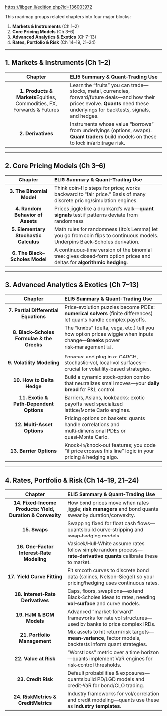 https://libgen.li/edition.php?id=136003972

This roadmap groups related chapters into four major blocks:

1. **Markets & Instruments** (Ch 1–2)  
2. **Core Pricing Models** (Ch 3–6)  
3. **Advanced Analytics & Exotics** (Ch 7–13)  
4. **Rates, Portfolio & Risk** (Ch 14–19, 21–24)  

---

## 1. Markets & Instruments (Ch 1–2)

| Chapter | ELI5 Summary & Quant‑Trading Use |
|:-------:|:---------------------------------|
| **1. Products & Markets**Equities, Commodities, FX, Forwards & Futures | Learn the “fruits” you can trade—stocks, metal, currencies, forward/future deals—and how their prices evolve. **Quants** need these underlyings for backtests, signals, and hedges. |
| **2. Derivatives** | Instruments whose value “borrows” from underlyings (options, swaps). **Quant traders** build models on these to lock in/arbitrage risk. |

---

## 2. Core Pricing Models (Ch 3–6)

| Chapter | ELI5 Summary & Quant‑Trading Use |
|:-------:|:---------------------------------|
| **3. The Binomial Model** | Think coin‑flip steps for price; works backward to “fair price.” Basis of many discrete pricing/simulation engines. |
| **4. Random Behavior of Assets** | Prices jiggle like a drunkard’s walk—**quant signals** test if patterns deviate from randomness. |
| **5. Elementary Stochastic Calculus** | Math rules for randomness (Ito’s Lemma) let you go from coin flips to continuous models. Underpins Black‑Scholes derivation. |
| **6. The Black–Scholes Model** | A continuous‑time version of the binomial tree: gives closed‑form option prices and deltas for **algorithmic hedging**. |

---

## 3. Advanced Analytics & Exotics (Ch 7–13)

| Chapter | ELI5 Summary & Quant‑Trading Use |
|:-------:|:---------------------------------|
| **7. Partial Differential Equations** | Price‑evolution puzzles become PDEs: **numerical solvers** (finite differences) let quants handle complex payoffs. |
| **8. Black–Scholes Formulae & the Greeks** | The “knobs” (delta, vega, etc.) tell you how option prices wiggle when inputs change—**Greeks** power risk‑management 📊. |
| **9. Volatility Modeling** | Forecast and plug in σ: GARCH, stochastic‑vol, local‑vol surfaces—crucial for volatility‑based strategies. |
| **10. How to Delta Hedge** | Build a dynamic stock‑option combo that neutralizes small moves—your **daily bread** for P&L control. |
| **11. Exotic & Path‑Dependent Options** | Barriers, Asians, lookbacks: exotic payoffs need specialized lattice/Monte Carlo engines. |
| **12. Multi‑Asset Options** | Pricing options on baskets: quants handle correlations and multi‑dimensional PDEs or quasi‑Monte Carlo. |
| **13. Barrier Options** | Knock‑in/knock‑out features; you code “if price crosses this line” logic in your pricing & hedging algo. |

---

## 4. Rates, Portfolio & Risk (Ch 14–19, 21–24)

| Chapter | ELI5 Summary & Quant‑Trading Use |
|:-------:|:---------------------------------|
| **14. Fixed‑Income Products: Yield, Duration & Convexity** | How bond prices move when rates jiggle; **risk managers** and bond quants swear by duration/convexity. |
| **15. Swaps** | Swapping fixed for float cash flows—quants build curve‑stripping and swap‑hedging models. |
| **16. One‑Factor Interest‑Rate Modeling** | Vasicek/Hull‑White assume rates follow simple random process—**rate‑derivative quants** calibrate these to market. |
| **17. Yield Curve Fitting** | Fit smooth curves to discrete bond data (splines, Nelson–Siegel) so your pricing/hedging uses continuous rates. |
| **18. Interest‑Rate Derivatives** | Caps, floors, swaptions—extend Black‑Scholes ideas to rates, needing **vol‑surface** and curve models. |
| **19. HJM & BGM Models** | Advanced “market‑forward” frameworks for rate vol structures—used by banks to price complex IRDs. |
| **21. Portfolio Management** | Mix assets to hit return/risk targets—**mean‑variance**, factor models, backtests inform quant strategies. |
| **22. Value at Risk** | “Worst loss” metric over a time horizon—quants implement VaR engines for risk‑control thresholds. |
| **23. Credit Risk** | Default probabilities & exposures—quants build PD/LGD models and credit‑VaR for bond/CLO trading. |
| **24. RiskMetrics & CreditMetrics** | Industry frameworks for vol/correlation and credit modeling—quants use these as **industry templates**. |
